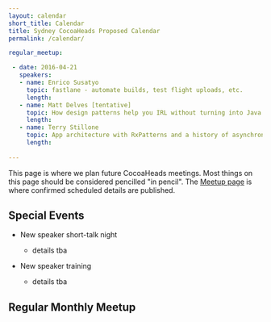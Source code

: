 ```yaml
---
layout: calendar
short_title: Calendar
title: Sydney CocoaHeads Proposed Calendar
permalink: /calendar/

regular_meetup:

 - date: 2016-04-21
   speakers:
   - name: Enrico Susatyo
     topic: fastlane - automate builds, test flight uploads, etc.
     length: 
   - name: Matt Delves [tentative]
     topic: How design patterns help you IRL without turning into Java
     length: 
   - name: Terry Stillone
     topic: App architecture with RxPatterns and a history of asynchronous approaches
     length: 
   
---
```


This page is where we plan future CocoaHeads meetings. Most things on
this page should be considered pencilled "in pencil". The
[Meetup page](http://meetup.com/sydneycocoaheads/) is where confirmed
scheduled details are published.

Special Events
--------------

* New speaker short-talk night
  * details tba

* New speaker training
  * details tba

Regular Monthly Meetup
----------------------
